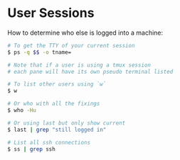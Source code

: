 # User Sessions

How to determine who else is logged into a machine:

```sh
# To get the TTY of your current session
$ ps -q $$ -o tname=

# Note that if a user is using a tmux session
# each pane will have its own pseudo terminal listed

# To list other users using `w`
$ w

# Or who with all the fixings
$ who -Hu

# Or using last but only show current
$ last | grep "still logged in"

# List all ssh connections
$ ss | grep ssh
```



